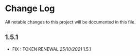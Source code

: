 # Change Log
All notable changes to this project will be documented in this file.


## 1.5.1

- FIX : TOKEN RENEWAL  *25/10/2021*  1.5.1

